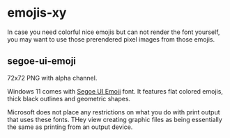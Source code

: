 # emojis-xy

In case you need colorful nice emojis but can not render the font yourself,
you may want to use those prerendered pixel images from those emojis.

## segoe-ui-emoji

72x72 PNG with alpha channel.

Windows 11 comes with [Segoe UI Emoji](https://docs.microsoft.com/en-us/typography/font-list/segoe-ui-emoji) font.
It features flat colored emojis, thick black outlines and geometric shapes.

Microsoft does not place any restrictions on what you do with print output that uses these fonts. THey view creating graphic files as being essentially the same as printing from an output device.